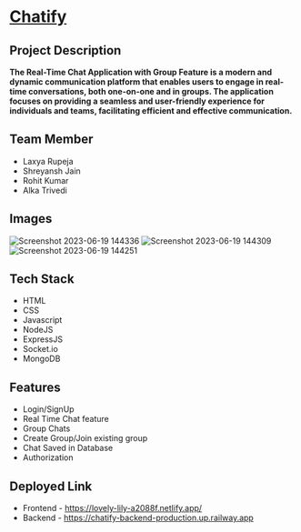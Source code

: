 # [Chatify](https://lovely-lily-a2088f.netlify.app/)
## Project Description
**The Real-Time Chat Application with Group Feature is a modern and dynamic communication platform that enables users to engage in real-time conversations, both one-on-one and in groups. The application focuses on providing a seamless and user-friendly experience for individuals and teams, facilitating efficient and effective communication.**
## Team Member
* Laxya Rupeja
* Shreyansh Jain
* Rohit Kumar
* Alka  Trivedi
## Images 
![Screenshot 2023-06-19 144336](https://github.com/LaxyaRupeja/bouncy-invention-713/assets/121308243/2dec74b3-2412-48ef-9ad5-12b6cff7c92c)
![Screenshot 2023-06-19 144309](https://github.com/LaxyaRupeja/bouncy-invention-713/assets/121308243/b506157d-e6bf-4c8c-8598-7850dea0903f)
![Screenshot 2023-06-19 144251](https://github.com/LaxyaRupeja/bouncy-invention-713/assets/121308243/d796c73c-e565-4576-8d18-5e89c02815c0)
## Tech Stack
* HTML
* CSS
* Javascript
* NodeJS
* ExpressJS
* Socket.io
* MongoDB
## Features
* Login/SignUp
* Real Time Chat feature
* Group Chats
* Create Group/Join existing group
* Chat Saved in Database
* Authorization
## Deployed Link
* Frontend - 
https://lovely-lily-a2088f.netlify.app/
* Backend - 
https://chatify-backend-production.up.railway.app
